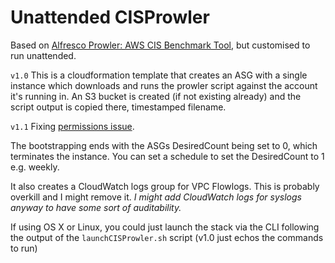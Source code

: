 # Unattended CISProwler

Based on [Alfresco Prowler: AWS CIS Benchmark Tool](https://github.com/Alfresco/aws-cis-security-benchmark), but customised to run unattended.

`v1.0`
This is a cloudformation template that creates an ASG with a single instance which downloads and runs the prowler script against the account it's running in. An S3 bucket is created (if not existing already) and the script output is copied there, timestamped filename.

`v1.1`
Fixing [permissions issue](https://github.com/yurasuka/aws-cis-prowler/issues/3).

The bootstrapping ends with the ASGs DesiredCount being set to 0, which terminates the instance. You can set a schedule to set the DesiredCount to 1 e.g. weekly.

It also creates a CloudWatch logs group for VPC Flowlogs. This is probably overkill and I might remove it. _I might add CloudWatch logs for syslogs anyway to have some sort of auditability._

If using OS X or Linux, you could just launch the stack via the CLI following the output of the `launchCISProwler.sh` script (v1.0 just echos the commands to run)
